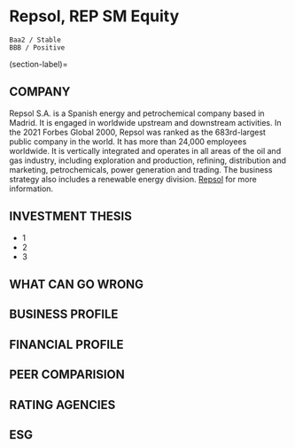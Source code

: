 # Repsol, REP SM Equity

    Baa2 / Stable
    BBB / Positive

(section-label)=

## COMPANY

Repsol S.A. is a Spanish energy and petrochemical company based in Madrid. It is engaged in worldwide upstream and downstream activities. In the 2021 Forbes Global 2000, Repsol was ranked as the 683rd-largest public company in the world. It has more than 24,000 employees worldwide.
It is vertically integrated and operates in all areas of the oil and gas industry, including exploration and production, refining, distribution and marketing, petrochemicals, power generation and trading. The business strategy also includes a renewable energy division. [Repsol](https://en.wikipedia.org/wiki/Repsol) for more information.

## INVESTMENT THESIS

* 1
* 2
* 3

## WHAT CAN GO WRONG

## BUSINESS PROFILE

## FINANCIAL PROFILE

## PEER COMPARISION

## RATING AGENCIES

## ESG
